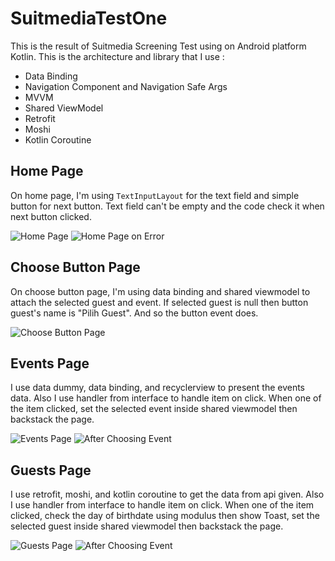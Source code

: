 # SuitmediaTestOne
This is the result of Suitmedia Screening Test using on Android platform Kotlin. This is the architecture and library that I use :
- Data Binding
- Navigation Component and Navigation Safe Args
- MVVM
- Shared ViewModel
- Retrofit
- Moshi
- Kotlin Coroutine

## Home Page
On home page, I'm using ```TextInputLayout``` for the text field and simple button for next button. Text field can't be empty and the code check it when next button clicked.

![Home Page](https://i.ibb.co/ZK44pXg/Home-Page-Test-One.png) ![Home Page on Error](https://i.ibb.co/f45b5W9/Home-Page-on-Error-Test-One.png)

## Choose Button Page
On choose button page, I'm using data binding and shared viewmodel to attach the selected guest and event. If selected guest is null then button guest's name is "Pilih Guest". And so the button event does.

![Choose Button Page](https://i.ibb.co/zJKHK0B/Choose-Button.png)

## Events Page
I use data dummy, data binding, and recyclerview to present the events data. Also I use handler from interface to handle item on click. When one of the item clicked, set the selected event inside shared viewmodel then backstack the page.

![Events Page](https://i.ibb.co/DrFhqnp/Events-Page.png) ![After Choosing Event](https://i.ibb.co/PmZBm8X/Choose-Button-after-Choosing-Event.png)

## Guests Page
I use retrofit, moshi, and kotlin coroutine to get the data from api given. Also I use handler from interface to handle item on click. When one of the item clicked, check the day of birthdate using modulus then show Toast, set the selected guest inside shared viewmodel then backstack the page.

![Guests Page](https://i.ibb.co/2gvPJ0r/Guests-Page.png) ![After Choosing Event](https://i.ibb.co/w0hmTpL/Choose-Button-after-Choosing-Guest.png)

